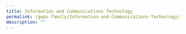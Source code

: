 ```yaml
---
title: Information and Communications Technology
permalink: /gwps-family/Information-and-Communications-Technology/
description: ""
---
```

